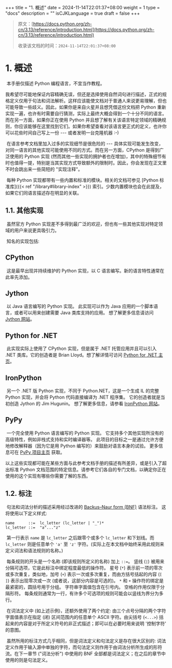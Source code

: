 +++
title = "1. 概述"
date = 2024-11-14T22:01:37+08:00
weight = 1
type = "docs"
description = ""
isCJKLanguage = true
draft = false
+++

> 原文：[https://docs.python.org/zh-cn/3.13/reference/introduction.html](https://docs.python.org/zh-cn/3.13/reference/introduction.html)
>
> 收录该文档的时间：`2024-11-14T22:01:37+08:00`

# 1. 概述

​	本手册仅描述 Python 编程语言，不宜当作教程。

​	我希望尽可能地保证内容精确无误，但还是选择使用自然词句进行描述，正式的规格定义仅用于句法和词法解析。这样应该能使文档对于普通人来说更易理解，但也可能导致一些歧义。因此，如果你是来自火星并且想凭借这份文档把 Python 重新实现一遍，也许有时需要自行猜测，实际上最终大概会得到一个十分不同的语言。而在另一方面，如果你正在使用 Python 并且想了解有关该语言特定领域的精确规则，你应该能够在这里找到它们。如果你希望查看对该语言更正式的定义，也许你可以花些时间自己写上一份 --- 或者发明一台克隆机器 :-)

​	在语言参考文档里加入过多的实现细节是很危险的 --- 具体实现可能发生改变，对同一语言的其他实现可能使用不同的方式。而在另一方面，CPython 是得到广泛使用的 Python 实现 (然而其他一些实现的拥护者也在增加)，其中的特殊细节有时也值得一提，特别是当其实现方式导致额外的限制时。因此，你会发现在正文里不时会跳出来一些简短的 "实现注释"。

​	每种 Python 实现都带有一些内置和标准的模块。相关的文档可参见 [Python 标准库]({{< ref "/library#library-index" >}}) 索引。少数内置模块也会在此提及，如果它们同语言描述存在明显的关联。



## 1.1. 其他实现

​	虽然官方 Python 实现差不多得到最广泛的欢迎，但也有一些其他实现对特定领域的用户来说更具吸引力。

​	知名的实现包括:

## CPython

​	这是最早出现并持续维护的 Python 实现，以 C 语言编写。新的语言特性通常在此率先添加。

## Jython

​	以 Java 语言编写的 Python 实现。 此实现可以作为 Java 应用的一个脚本语言，或者可以用来创建需要 Java 类库支持的应用。 想了解更多信息请访问 [Jython 网站](https://www.jython.org/)。

## Python for .NET

​	此实现实际上使用了 CPython 实现，但是属于 .NET 托管应用并且可以引入 .NET 类库。它的创造者是 Brian Lloyd。想了解详情可访问 [Python for .NET 主页](https://pythonnet.github.io/)。

## IronPython

​	另一个 .NET 版 Python 实现，不同于 Python.NET，这是一个生成 IL 的完整 Python 实现，并会将 Python 代码直接编译为 .NET 程序集。 它的创造者就是当初创造 Jython 的 Jim Hugunin。 想了解更多信息，请参看 [IronPython 网站](https://ironpython.net/)。

## PyPy

​	一个完全使用 Python 语言编写的 Python 实现。 它支持多个其他实现所没有的高级特性，例如非栈式支持和实时编译器等。 此项目的目标之一是通过允许方便地修改解释器（因为它是用 Python 编写的）来鼓励对语言本身的试验。 更多信息可在 [PyPy 项目主页](https://pypy.org/) 获取。

​	以上这些实现都可能在某些方面与此参考文档手册的描述有所差异，或是引入了超出标准 Python 文档范围的特定信息。请参考它们各自的专门文档，以确定你正在使用的这个实现有哪些你需要了解的东西。



## 1.2. 标注

​	句法和词法分析的描述采用经过改进的 [Backus–Naur form (BNF)](https://en.wikipedia.org/wiki/Backus–Naur_form) 语法标注。 这将使用以下定义样式:

```
name      ::=  lc_letter (lc_letter | "_")*
lc_letter ::=  "a"..."z"
```

​	第一行表示 `name` 是 `lc_letter` 之后跟零个或多个 `lc_letter` 和下划线。而 `lc_letter` 则是任意单个 `'a'` 至 `'z'` 字符。(实际上在本文档中始终采用此规则来定义词法和语法规则的名称。)

​	每条规则的开头是一个名称 (即该规则所定义的名称) 加上 `::=`。 竖线 (`|`) 被用来分隔可选项，它是此标注中绑定程度最低的操作符。 星号 (`*`) 表示前一项的零次或多次重复，类似地，加号 (`+`) 表示一次或多次重复，而由方括号括起的内容 (`[ ]`) 表示出现零次或一次 (或者说，这部分内容是可选的)。 `*` 和 `+` 操作符的绑定是最紧密的，圆括号用于分组。 字符串字面值包含在引号内。 空格的作用仅限于分隔形符。 每条规则通常为一行，有许多个可选项的规则可能会以竖线为界分为多行。

​	在词法定义中 (如上述示例)，还额外使用了两个约定: 由三个点号分隔的两个字符字面值表示在指定 (闭) 区间范围内的任意单个 ASCII 字符。由尖括号 (`<...>`) 括起来的内容是对于所定义符号的非正式描述；即可以在必要时用来说明 '控制字符' 的意图。

​	虽然所用的标注方式几乎相同，但是词法定义和句法定义是存在很大区别的: 词法定义作用于输入源中单独的字符，而句法定义则作用于由词法分析所生成的形符流。在下一章节 ("词法分析") 中使用的 BNF 全部都是词法定义；在之后的章节中使用的则是句法定义。
